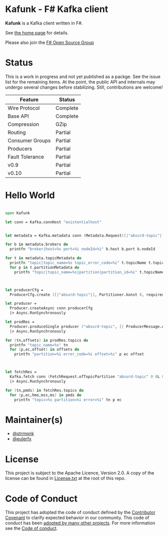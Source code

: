# Kafunk - F# Kafka client

**Kafunk** is a Kafka client written in F#.

See [the home page](http://jet.github.io/kafunk) for details.

Please also join the [F# Open Source Group](http://fsharp.github.com)

# Status

This is a work in progress and not yet published as a packge. See the issue list for the remaining items. At the point, the public API and internals may undergo several changes before stabilizing. Still, contributions are welcome!

| Feature         | Status   |
| ----------------|----------|
| Wire Protocol   | Complete |
| Base API        | Complete |
| Compression     | GZip     |
| Routing         | Partial  |
| Consumer Groups | Partial  |
| Producers       | Partial  |
| Fault Tolerance | Partial  |
| v0.9            | Partial  |
| v0.10           | Partial  |

# Hello World

```fsharp

open Kafunk

let conn = Kafka.connHost "existentialhost"


let metadata = Kafka.metadata conn (Metadata.Request([|"absurd-topic"|])) |> Async.RunSynchronously

for b in metadata.brokers do
  printfn "broker|host=%s port=%i nodeId=%i" b.host b.port b.nodeId

for t in metadata.topicMetadata do
  printfn "topic|topic_name=%s topic_error_code=%i" t.topicName t.topicErrorCode
  for p in t.partitionMetadata do
    printfn "topic|topic_name=%s|partition|partition_id=%i" t.topicName p.partitionId



let producerCfg = 
  ProducerCfg.create ([|"absurd-topic"|], Partitioner.konst 0, requiredAcks=RequiredAcks.Local)

let producer = 
  Producer.createAsync conn producerCfg 
  |> Async.RunSynchronously

let prodRes =
  Producer.produceSingle producer ("absurd-topic", [| ProducerMessage.ofBytes ("hello world"B) |])
  |> Async.RunSynchronously

for (tn,offsets) in prodRes.topics do
  printfn "topic_name=%s" tn
  for (p,ec,offset) in offsets do
    printfn "partition=%i error_code=%i offset=%i" p ec offset



let fetchRes = 
  Kafka.fetch conn (FetchRequest.ofTopicPartition "absurd-topic" 0 0L 0 0 1000) 
  |> Async.RunSynchronously

for (tn,pmds) in fetchRes.topics do
  for (p,ec,hmo,mss,ms) in pmds do
    printfn "topic=%s partition=%i error=%i" tn p ec

```

# Maintainer(s)

- [@strmpnk](https://github.com/strmpnk)
- [@eulerfx](https://github.com/eulerfx)

# License

This project is subject to the Apache Licence, Version 2.0. A copy of the license can be found in [License.txt](License.txt) at the root of this repo.

# Code of Conduct 

This project has adopted the code of conduct defined by the [Contributor Covenant](http://contributor-covenant.org/) to clarify expected behavior in our community. This code of conduct has been [adopted by many other projects](http://contributor-covenant.org/adopters/). For more information see the [Code of conduct](https://github.com/jet/kafunk/wiki/Code-of-Conduct).

